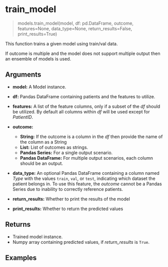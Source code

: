 # train_model

> models.train_model(model, df: pd.DataFrame, outcome, features=None, data_type=None, return_results=False, print_results=True)

This function trains a given model using train/val data.

If outcome is multiple and the model does not support multiple output then an ensemble of models is used.

## Arguments

- **model:** A Model instance.
 
- **df:** Pandas DataFrame containing patients and the features to utilize.

- **features:** A list of the feature columns, only if a subset of the *df* should be utilized.  By default all columns within *df* will be used except for *PatientID*.
 
- **outcome:**
    - **String:** If the outcome is a column in the *df* then provide the name of the column as a String
    - **List:** List of outcomes as strings.
    - **Pandas Series:** For a single output scenario.
    - **Pandas DataFrame:** For multiple output scenarios, each column should be an output. 

- **data_type:** An optional Pandas DataFrame containing a column named *Type* with the values `train`, `val`, or `test`, indicating which dataset the patient belongs in.  To use this feature, the *outcome* cannot be a Pandas Series due to inability to correctly reference patients.
 
- **return_results:** Whether to print the results of the model

- **print_results:** Whether to return the predicted values


## Returns

- Trained model instance.
- Numpy array containing predicted values, if *return_results* is `True`.

## Examples